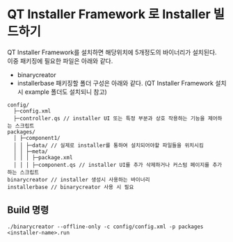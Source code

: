 # QT Installer Framework 로 Installer 빌드하기

QT Installer Framework를 설치하면 해당위치에 5개정도의 바이너리가 설치된다.   
이중 패키징에 필요한 파일은 아래와 같다.

- binarycreator
- installerbase
패키징할 폴더 구성은 아래와 같다. (QT Installer Framework 설치 시 example 폴더도 설치되니 참고)
```
config/
  ├─config.xml
  ├─controller.qs // installer UI 또는 특정 부분과 상호 작용하는 기능을 제어하는 스크립트 
packages/
  │ ├─component1/
  │ │ ├─data/ // 실제로 installer를 통하여 설치되어야할 파일들을 위치시킴
  │ │ ├─meta/
  │ │ │ ├─package.xml
  │ │ │ ├─component.qs // installer UI를 추가 삭제하거나 커스텀 페이지를 추가하는 스크립트
binarycreator // installer 생성시 사용하는 바이너리
installerbase // binarycreator 사용 시 필요
```

## Build 명령
```
./binarycreator --offline-only -c config/config.xml -p packages <installer-name>.run
```
